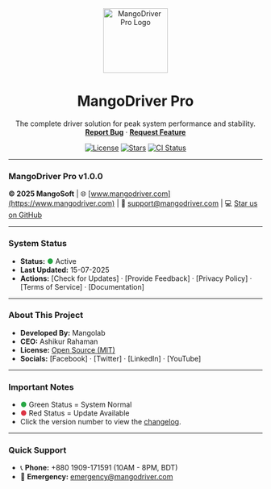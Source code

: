 
<div align="center">
  <img src="https://raw.githubusercontent.com/ashikurrahaman48/Mango-Driver-Pro/main/public/assets/icons/app_icon.svg" alt="MangoDriver Pro Logo" width="128">
  <h1 align="center">MangoDriver Pro</h1>
  <p align="center">
    The complete driver solution for peak system performance and stability.
    <br />
    <a href="https://github.com/ashikurrahaman48/Mango-Driver-Pro/issues/new?template=bug_report.md"><strong>Report Bug</strong></a>
    ·
    <a href="https://github.com/ashikurrahaman48/Mango-Driver-Pro/issues/new?template=feature_request.md"><strong>Request Feature</strong></a>
  </p>
  <p align="center">
    <a href="https://github.com/ashikurrahaman48/Mango-Driver-Pro/blob/main/LICENSE"><img src="https://img.shields.io/github/license/ashikurrahaman48/Mango-Driver-Pro?style=for-the-badge" alt="License"></a>
    <a href="https://github.com/ashikurrahaman48/Mango-Driver-Pro/stargazers"><img src="https://img.shields.io/github/stars/ashikurrahaman48/Mango-Driver-Pro?style=for-the-badge&logo=github" alt="Stars"></a>
    <a href="https://github.com/ashikurrahaman48/Mango-Driver-Pro/actions/workflows/ci.yml"><img src="https://img.shields.io/github/actions/workflow/status/ashikurrahaman48/Mango-Driver-Pro/ci.yml?branch=main&style=for-the-badge&logo=githubactions" alt="CI Status"></a>
  </p>
</div>

---

### MangoDriver Pro v1.0.0

**© 2025 MangoSoft** | 🌐 [www.mangodriver.com](https://www.mangodriver.com) | 📧 [support@mangodriver.com](mailto:support@mangodriver.com) | 💻 [Star us on GitHub](https://github.com/ashikurrahaman48/Mango-Driver-Pro)

---

### **System Status**
-   **Status:** <span style="color: #28a745;">●</span> Active
-   **Last Updated:** 15-07-2025
-   **Actions:** [Check for Updates] · [Provide Feedback] · [Privacy Policy] · [Terms of Service] · [Documentation]

---

### **About This Project**
-   **Developed By:** Mangolab
-   **CEO:** Ashikur Rahaman
-   **License:** [Open Source (MIT)](https://github.com/ashikurrahaman48/Mango-Driver-Pro/blob/main/LICENSE)
-   **Socials:** [Facebook] · [Twitter] · [LinkedIn] · [YouTube]

---

### **Important Notes**
-   <span style="color: #28a745;">●</span> Green Status = System Normal
-   <span style="color: #dc3545;">●</span> Red Status = Update Available
-   Click the version number to view the [changelog](CHANGELOG.md).

---

### **Quick Support**
-   📞 **Phone:** +880 1909-171591 (10AM - 8PM, BDT)
-   🚨 **Emergency:** [emergency@mangodriver.com](mailto:emergency@mangodriver.com)